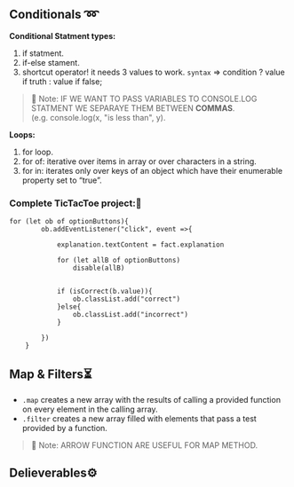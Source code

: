 ## Conditionals :loop:
**Conditional Statment types:** 
  1. if statment.
  2. if-else stament.
  3. shortcut operator! it needs 3 values to work. `syntax` => condition ? value if truth : value if false;

>💌 Note:
>IF WE WANT TO PASS VARIABLES TO CONSOLE.LOG STATMENT WE SEPARAYE THEM BETWEEN **COMMAS**.<br/>
>(e.g. console.log(x, "is less than", y). 

**Loops:**
  1. for loop.
  2. for of: iterative over items in array or over characters in a string.
  3. for in:  iterates only over keys of an object which have their enumerable property set to “true”.

### Complete TicTacToe project::confetti_ball:
```
for (let ob of optionButtons){
        ob.addEventListener("click", event =>{
                        
            explanation.textContent = fact.explanation

            for (let allB of optionButtons)
                disable(allB)
        

            if (isCorrect(b.value)){
                ob.classList.add("correct")
            }else{
                ob.classList.add("incorrect")
            }

        })
    }
```
## Map & Filters:hourglass_flowing_sand:
- `.map` creates a new array with the results of calling a provided function on every element in the calling array.
- `.filter` creates a new array filled with elements that pass a test provided by a function. 

>💌 Note:
>ARROW FUNCTION ARE USEFUL FOR MAP METHOD.<br/>

## Delieverables⚙️
